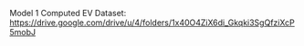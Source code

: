 Model 1 Computed EV Dataset: https://drive.google.com/drive/u/4/folders/1x40O4ZiX6di_Gkqki3SgQfziXcP5mobJ
